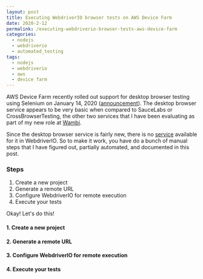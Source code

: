 ```yaml
---
layout: post
title: Executing WebdriverIO browser tests on AWS Device Farm
date: 2020-2-12
permalink: /executing-webdriverio-browser-tests-aws-device-farm
categories:
  - nodejs
  - webdriverio
  - automated_testing
tags:
  - nodejs
  - webdriverio
  - aws
  - device farm
---
```


AWS Device Farm recently rolled out support for desktop browser testing using Selenium on January 14, 2020 ([announcement](https://aws.amazon.com/about-aws/whats-new/2020/01/aws-device-farm-announces-desktop-browser-testing-using-selenium/)). The desktop browser service appears to be very basic when compared to SauceLabs or CrossBrowserTesting, the other two services that I have been evaluating as part of my new role at [Wambi](https://wambi.org/).

Since the desktop browser service is fairly new, there is no [service](https://webdriver.io/docs/customservices.html) available for it in WebdriverIO. So to make it work, you have do a bunch of manual steps that I have figured out, partially automated, and documented in this post.

 <!--more-->

### Steps

1. Create a new project
2. Generate a remote URL
3. Configure WebdriverIO for remote execution
4. Execute your tests

Okay! Let's do this!

#### 1. Create a new project

#### 2. Generate a remote URL

#### 3. Configure WebdriverIO for remote execution

#### 4. Execute your tests
